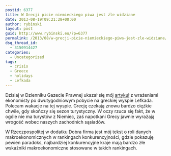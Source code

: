 ```yaml
---
postid: 6377
title: W Grecji picie niemieckiego piwa jest źle widziane
date: 2013-08-19T09:21:28+00:00
author: rybinski
layout: post
guid: http://www.rybinski.eu/?p=6377
permalink: /2013/08/w-grecji-picie-niemieckiego-piwa-jest-zle-widziane/
dsq_thread_id:
  - 3150914427
categories:
  - Uncategorized
tags:
  - crisis
  - Greece
  - holidays
  - Lefkada
---
```

Dzisiaj w Dzienniku Gazecie Prawnej ukazał się mój [artykuł](http://forsal.pl/artykuly/725922,rybinski-grecja-turystow-i-grecja-mieszkancow-kryzys-wraca-jesienia.html) z wrażeniami ekonomisty po dwutygodniowym pobycie na greckiej wyspie Lefkada. Polecam wakacje na tej wyspie. Grecję czekają znowu bardzo ciężkie chwile, gdy skończy się sezon turystyczny. W oczy rzuca się fakt, że w ogóle nie ma turystów z Niemiec, zaś napotkani Grecy jawnie wyrażają wrogość wobec naszych zachodnich sąsiadów.

W Rzeczpospolitej w dodatku Dobra firma jest mój tekst o roli danych makroekonomicznych w rankingach konkurencyjności, gdzie pokazuję pewien paradoks, najbardziej konkurencyjne kraje mają bardzo złe wskaźniki makroekonomiczne stosowane w takich rankingach.
